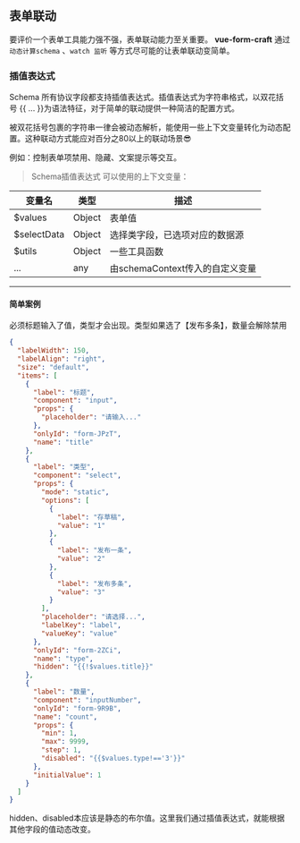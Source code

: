 ## 表单联动

要评价一个表单工具能力强不强，表单联动能力至关重要。 **vue-form-craft** 通过`动态计算schema` 、`watch 监听` 等方式尽可能的让表单联动变简单。

### 插值表达式

Schema 所有协议字段都支持插值表达式。插值表达式为字符串格式，以双花括号 {{ ... }}为语法特征，对于简单的联动提供一种简洁的配置方式。

被双花括号包裹的字符串一律会被动态解析，能使用一些上下文变量转化为动态配置。这种联动方式能应对百分之80以上的联动场景😎

例如：控制表单项禁用、隐藏、文案提示等交互。

> Schema插值表达式 可以使用的上下文变量：

| 变量名      | 类型   | 描述                            |
| ----------- | ------ | ------------------------------- |
| $values     | Object | 表单值                          |
| $selectData | Object | 选择类字段，已选项对应的数据源  |
| $utils      | Object | 一些工具函数                    |
| ...         | any    | 由schemaContext传入的自定义变量 |

---

#### 简单案例

必须标题输入了值，类型才会出现。类型如果选了【发布多条】，数量会解除禁用

<div class="linkage1"></div>

```json
{
  "labelWidth": 150,
  "labelAlign": "right",
  "size": "default",
  "items": [
    {
      "label": "标题",
      "component": "input",
      "props": {
        "placeholder": "请输入..."
      },
      "onlyId": "form-JPzT",
      "name": "title"
    },
    {
      "label": "类型",
      "component": "select",
      "props": {
        "mode": "static",
        "options": [
          {
            "label": "存草稿",
            "value": "1"
          },
          {
            "label": "发布一条",
            "value": "2"
          },
          {
            "label": "发布多条",
            "value": "3"
          }
        ],
        "placeholder": "请选择...",
        "labelKey": "label",
        "valueKey": "value"
      },
      "onlyId": "form-2ZCi",
      "name": "type",
      "hidden": "{{!$values.title}}"
    },
    {
      "label": "数量",
      "component": "inputNumber",
      "onlyId": "form-9R9B",
      "name": "count",
      "props": {
        "min": 1,
        "max": 9999,
        "step": 1,
        "disabled": "{{$values.type!=='3'}}"
      },
      "initialValue": 1
    }
  ]
}
```

hidden、disabled本应该是静态的布尔值。这里我们通过插值表达式，就能根据其他字段的值动态改变。
